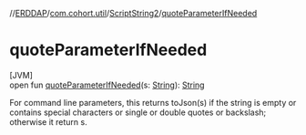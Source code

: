 //[ERDDAP](../../../index.md)/[com.cohort.util](../index.md)/[ScriptString2](index.md)/[quoteParameterIfNeeded](quote-parameter-if-needed.md)

# quoteParameterIfNeeded

[JVM]\
open fun [quoteParameterIfNeeded](quote-parameter-if-needed.md)(s: [String](https://docs.oracle.com/en/java/javase/17/docs/api/java.base/java/lang/String.html)): [String](https://docs.oracle.com/en/java/javase/17/docs/api/java.base/java/lang/String.html)

For command line parameters, this returns toJson(s) if the string is empty or contains special characters or single or double quotes or backslash; otherwise it return s.